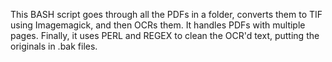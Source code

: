 This BASH script goes through all the PDFs in a folder, converts them to TIF using Imagemagick, and then OCRs them. It handles PDFs with multiple pages. Finally, it uses PERL and REGEX to clean the OCR'd text, putting the originals in .bak files.

